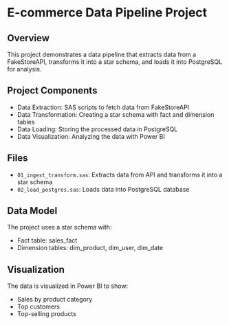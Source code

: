 # E-commerce Data Pipeline Project

## Overview

This project demonstrates a data pipeline that extracts data from a FakeStoreAPI, transforms it into a star schema, and loads it into PostgreSQL for analysis.

## Project Components

- Data Extraction: SAS scripts to fetch data from FakeStoreAPI
- Data Transformation: Creating a star schema with fact and dimension tables
- Data Loading: Storing the processed data in PostgreSQL
- Data Visualization: Analyzing the data with Power BI

## Files

- `01_ingest_transform.sas`: Extracts data from API and transforms it into a star schema
- `02_load_postgres.sas`: Loads data into PostgreSQL database

## Data Model

The project uses a star schema with:

- Fact table: sales_fact
- Dimension tables: dim_product, dim_user, dim_date

## Visualization

The data is visualized in Power BI to show:

- Sales by product category
- Top customers
- Top-selling products

